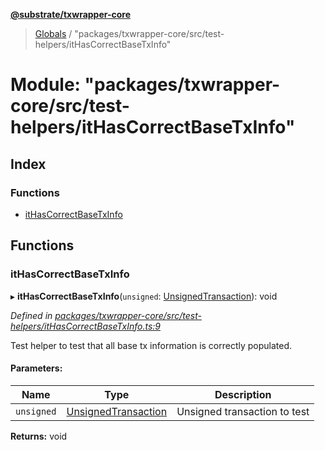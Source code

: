 **[@substrate/txwrapper-core](../README.md)**

> [Globals](../globals.md) / "packages/txwrapper-core/src/test-helpers/itHasCorrectBaseTxInfo"

# Module: "packages/txwrapper-core/src/test-helpers/itHasCorrectBaseTxInfo"

## Index

### Functions

* [itHasCorrectBaseTxInfo](_packages_txwrapper_core_src_test_helpers_ithascorrectbasetxinfo_.md#ithascorrectbasetxinfo)

## Functions

### itHasCorrectBaseTxInfo

▸ **itHasCorrectBaseTxInfo**(`unsigned`: [UnsignedTransaction](../interfaces/_packages_txwrapper_core_src_types_method_.unsignedtransaction.md)): void

*Defined in [packages/txwrapper-core/src/test-helpers/itHasCorrectBaseTxInfo.ts:9](https://github.com/paritytech/txwrapper-core/blob/a0a9a76/packages/txwrapper-core/src/test-helpers/itHasCorrectBaseTxInfo.ts#L9)*

Test helper to test that all base tx information is correctly populated.

#### Parameters:

Name | Type | Description |
------ | ------ | ------ |
`unsigned` | [UnsignedTransaction](../interfaces/_packages_txwrapper_core_src_types_method_.unsignedtransaction.md) | Unsigned transaction to test  |

**Returns:** void
